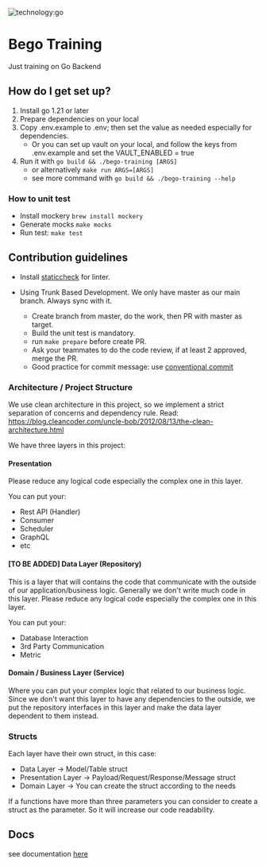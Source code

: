 ![technology:go](https://img.shields.io/badge/technology-go-blue.svg)
# Bego Training

Just training on Go Backend

## How do I get set up? ###

1. Install go 1.21 or later
2. Prepare dependencies on your local
3. Copy .env.example to .env; then set the value as needed especially for dependencies.
   * Or you can set up vault on your local, and follow the keys from .env.example and set the VAULT_ENABLED = true
4. Run it with `go build && ./bego-training [ARGS]`
   * or alternatively `make run ARGS=[ARGS]`
   * see more command with `go build && ./bego-training --help`

### How to unit test
- Install mockery `brew install mockery`
- Generate mocks `make mocks`
- Run test: `make test`

## Contribution guidelines
- Install [staticcheck](https://staticcheck.io/docs/getting-started/) for linter.
- Using Trunk Based Development. We only have master as our main branch. Always sync with it.

  - Create branch from master, do the work, then PR with master as target.
  - Build the unit test is mandatory.
  - run `make prepare` before create PR.
  - Ask your teammates to do the code review, if at least 2 approved, merge the PR.
  - Good practice for commit message: use [conventional commit](https://www.conventionalcommits.org)

### Architecture / Project Structure
We use clean architecture in this project, so we implement a strict separation of concerns and dependency rule.
Read: https://blog.cleancoder.com/uncle-bob/2012/08/13/the-clean-architecture.html

We have three layers in this project:
#### Presentation
Please reduce any logical code especially the complex one in this layer.

You can put your:

- Rest API (Handler)
- Consumer
- Scheduler
- GraphQL
- etc

#### [TO BE ADDED] Data Layer (Repository)
This is a layer that will contains the code that communicate with the outside of our application/business logic. Generally we don't write much code in this layer. Please reduce any logical code especially the complex one in this layer.

You can put your:

- Database Interaction
- 3rd Party Communication
- Metric

#### Domain / Business Layer (Service)
Where you can put your complex logic that related to our business logic. Since we don't want this layer to have any dependencies to the outside, we put the repository interfaces in this layer and make the data layer dependent to them instead.


### Structs
Each layer have their own struct, in this case:

- Data Layer -> Model/Table struct
- Presentation Layer -> Payload/Request/Response/Message struct
- Domain Layer -> You can create the struct according to the needs

If a functions have more than three parameters you can consider to create a struct as the parameter. So it will increase our code readability.

## Docs
see documentation [here](docs/)

